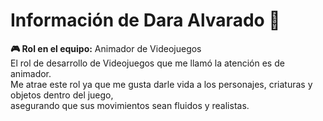 # Información de Dara Alvarado 🚀

**🎮 Rol en el equipo:** Animador de Videojuegos  
El rol de desarrollo de Videojuegos que me llamó la atención es de animador.  
Me atrae este rol ya que me gusta darle vida a los personajes, criaturas y objetos dentro del juego,  
asegurando que sus movimientos sean fluidos y realistas.  

